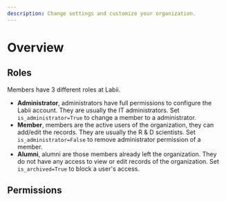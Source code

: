 ```yaml
---
description: Change settings and customize your organization.
---
```


# Overview

## Roles

Members have 3 different roles at Labii.

* **Administrator**, administrators have full permissions to configure the Labii account. They are usually the IT administrators.  Set `is_administrator=True` to change a member to a administrator. 
* **Member**, members are the active users of the organization, they can add/edit the records. They are usually the R & D scientists. Set `is_administrator=False` to remove administrator permission of a member. 
* **Alumni**, alumni are those members already left the organization. They do not have any access to view or edit records of the organization. Set `is_archived=True` to block a user's access.

## Permissions

